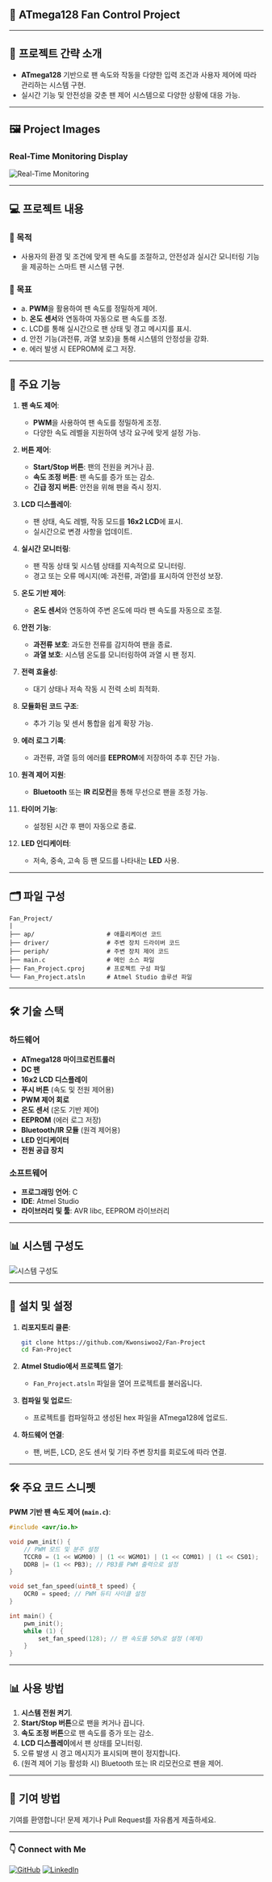 ## 💨 ATmega128 Fan Control Project

---

## 📁 프로젝트 간략 소개
- **ATmega128** 기반으로 팬 속도와 작동을 다양한 입력 조건과 사용자 제어에 따라 관리하는 시스템 구현.
- 실시간 기능 및 안전성을 갖춘 팬 제어 시스템으로 다양한 상황에 대응 가능.

---

## 🖼️ Project Images

### Real-Time Monitoring Display

![Real-Time Monitoring](./Images/main.jpg)  

---

## 💻 프로젝트 내용

### 🎯 목적
- 사용자의 환경 및 조건에 맞게 팬 속도를 조절하고, 안전성과 실시간 모니터링 기능을 제공하는 스마트 팬 시스템 구현.

### 🎣 목표
- a. **PWM**을 활용하여 팬 속도를 정밀하게 제어.
- b. **온도 센서**와 연동하여 자동으로 팬 속도를 조정.
- c. LCD를 통해 실시간으로 팬 상태 및 경고 메시지를 표시.
- d. 안전 기능(과전류, 과열 보호)을 통해 시스템의 안정성을 강화.
- e. 에러 발생 시 EEPROM에 로그 저장.

---

## 🔄 주요 기능

1. **팬 속도 제어**:
   - **PWM**을 사용하여 팬 속도를 정밀하게 조정.
   - 다양한 속도 레벨을 지원하여 냉각 요구에 맞게 설정 가능.

2. **버튼 제어**:
   - **Start/Stop 버튼**: 팬의 전원을 켜거나 끔.
   - **속도 조정 버튼**: 팬 속도를 증가 또는 감소.
   - **긴급 정지 버튼**: 안전을 위해 팬을 즉시 정지.

3. **LCD 디스플레이**:
   - 팬 상태, 속도 레벨, 작동 모드를 **16x2 LCD**에 표시.
   - 실시간으로 변경 사항을 업데이트.

4. **실시간 모니터링**:
   - 팬 작동 상태 및 시스템 상태를 지속적으로 모니터링.
   - 경고 또는 오류 메시지(예: 과전류, 과열)를 표시하여 안전성 보장.

5. **온도 기반 제어**:
   - **온도 센서**와 연동하여 주변 온도에 따라 팬 속도를 자동으로 조절.

6. **안전 기능**:
   - **과전류 보호**: 과도한 전류를 감지하여 팬을 종료.
   - **과열 보호**: 시스템 온도를 모니터링하여 과열 시 팬 정지.

7. **전력 효율성**:
   - 대기 상태나 저속 작동 시 전력 소비 최적화.

8. **모듈화된 코드 구조**:
   - 추가 기능 및 센서 통합을 쉽게 확장 가능.

9. **에러 로그 기록**:
   - 과전류, 과열 등의 에러를 **EEPROM**에 저장하여 추후 진단 가능.

10. **원격 제어 지원**:
    - **Bluetooth** 또는 **IR 리모컨**을 통해 무선으로 팬을 조정 가능.

11. **타이머 기능**:
    - 설정된 시간 후 팬이 자동으로 종료.

12. **LED 인디케이터**:
    - 저속, 중속, 고속 등 팬 모드를 나타내는 **LED** 사용.

---

## 🗂️ 파일 구성

```
Fan_Project/
|
├── ap/                    # 애플리케이션 코드
├── driver/                # 주변 장치 드라이버 코드
├── periph/                # 주변 장치 제어 코드
├── main.c                 # 메인 소스 파일
├── Fan_Project.cproj      # 프로젝트 구성 파일
└── Fan_Project.atsln      # Atmel Studio 솔루션 파일
```

---

## 🛠️ 기술 스택

### **하드웨어**
- **ATmega128 마이크로컨트롤러**
- **DC 팬**
- **16x2 LCD 디스플레이**
- **푸시 버튼** (속도 및 전원 제어용)
- **PWM 제어 회로**
- **온도 센서** (온도 기반 제어)
- **EEPROM** (에러 로그 저장)
- **Bluetooth/IR 모듈** (원격 제어용)
- **LED 인디케이터**
- **전원 공급 장치**

### **소프트웨어**
- **프로그래밍 언어**: C
- **IDE**: Atmel Studio
- **라이브러리 및 툴**: AVR libc, EEPROM 라이브러리

---

## 📊 시스템 구성도

![시스템 구성도](./Images/fan_flowchart.png)

---

## 📖 설치 및 설정

1. **리포지토리 클론**:
   ```bash
   git clone https://github.com/Kwonsiwoo2/Fan-Project
   cd Fan-Project
   ```

2. **Atmel Studio에서 프로젝트 열기**:
   - `Fan_Project.atsln` 파일을 열어 프로젝트를 불러옵니다.

3. **컴파일 및 업로드**:
   - 프로젝트를 컴파일하고 생성된 hex 파일을 ATmega128에 업로드.

4. **하드웨어 연결**:
   - 팬, 버튼, LCD, 온도 센서 및 기타 주변 장치를 회로도에 따라 연결.

---

## 🛠️ 주요 코드 스니펫

**PWM 기반 팬 속도 제어 (`main.c`)**:

```c
#include <avr/io.h>

void pwm_init() {
    // PWM 모드 및 분주 설정
    TCCR0 = (1 << WGM00) | (1 << WGM01) | (1 << COM01) | (1 << CS01);
    DDRB |= (1 << PB3); // PB3를 PWM 출력으로 설정
}

void set_fan_speed(uint8_t speed) {
    OCR0 = speed; // PWM 듀티 사이클 설정
}

int main() {
    pwm_init();
    while (1) {
        set_fan_speed(128); // 팬 속도를 50%로 설정 (예제)
    }
}
```

---

## 📊 사용 방법

1. **시스템 전원 켜기**.
2. **Start/Stop 버튼**으로 팬을 켜거나 끕니다.
3. **속도 조정 버튼**으로 팬 속도를 증가 또는 감소.
4. **LCD 디스플레이**에서 팬 상태를 모니터링.
5. 오류 발생 시 경고 메시지가 표시되며 팬이 정지합니다.
6. (원격 제어 기능 활성화 시) Bluetooth 또는 IR 리모컨으로 팬을 제어.

---

## 🌟 기여 방법
기여를 환영합니다! 문제 제기나 Pull Request를 자유롭게 제출하세요.

---

### 👇 Connect with Me

[![GitHub](https://img.shields.io/badge/GitHub-Profile-blue?logo=github)](https://github.com/Kwonsiwoo2)  [![LinkedIn](https://img.shields.io/badge/LinkedIn-Profile-blue?logo=linkedin)](https://www.linkedin.com/in/%EC%8B%9C%EC%9A%B0-%EA%B6%8C-064765341/)

